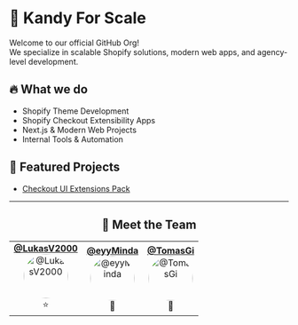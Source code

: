 # 🚀 Kandy For Scale

Welcome to our official GitHub Org!  
We specialize in scalable Shopify solutions, modern web apps, and agency-level development.

## 🔥 What we do

- Shopify Theme Development
- Shopify Checkout Extensibility Apps
- Next.js & Modern Web Projects
- Internal Tools & Automation

## 📂 Featured Projects

- [Checkout UI Extensions Pack](https://github.com/eyyMinda/ph-checkout-ui)

---

<h2 align="center">👥 Meet the Team</h2>

<table align="center">
  <tr>
    
  <td align="center">
    <a href="https://github.com/LukasV2000"><strong>@LukasV2000</strong></a><br/>
    <a href="https://github.com/LukasV2000">
      <img src="https://avatars.githubusercontent.com/u/97834916?v=4" width="80" height="80" style="border-radius: 50%;" alt="@LukasV2000"/>
    </a><br/>
    ⭐
  </td>

  <td align="center">
    <a href="https://github.com/eyyMinda"><strong>@eyyMinda</strong></a><br/>
    <a href="https://github.com/eyyMinda">
      <img src="https://avatars.githubusercontent.com/u/100799754?v=4" width="80" height="80" style="border-radius: 50%;" alt="@eyyMinda"/>
    </a><br/>
    🚀
  </td>

  <td align="center">
    <a href="https://github.com/TomasGi"><strong>@TomasGi</strong></a><br/>
    <a href="https://github.com/TomasGi">
      <img src="https://avatars.githubusercontent.com/u/30022926?v=4" width="80" height="80" style="border-radius: 50%;" alt="@TomasGi"/>
    </a><br/>
    🌱
  </td>
  </tr>
</table>
